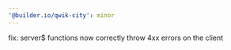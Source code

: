 ```yaml
---
'@builder.io/qwik-city': minor
---
```


fix: server$ functions now correctly throw 4xx errors on the client
